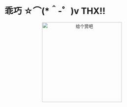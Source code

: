 # 乖巧 ☆⌒(*＾-゜)v THX!!
<div align=center><img src="https://i.loli.net/2020/04/22/EaMjS1J8yfrVv4N.png" width="260" alt="给个赏吧">